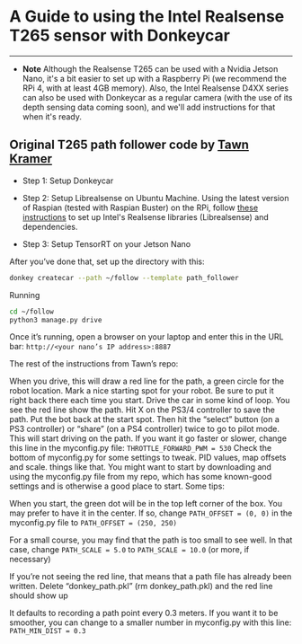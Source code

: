 # A Guide to using the Intel Realsense T265 sensor with Donkeycar

----

* **Note** Although the Realsense T265 can be used with a Nvidia Jetson Nano, it's a bit easier to set up with a Raspberry Pi (we recommend the RPi 4, with at least 4GB memory). Also, the Intel Realsense D4XX series can also be used with Donkeycar as a regular camera (with the use of its depth sensing data coming soon), and we'll add instructions for that when it's ready.

## Original T265 path follower code by [Tawn Kramer](https://github.com/tawnkramer/donkey)

* Step 1: Setup Donkeycar

* Step 2: Setup Librealsense on Ubuntu Machine.
Using the latest version of Raspian (tested with Raspian Buster) on the RPi, follow [these instructions](https://github.com/IntelRealSense/librealsense/blob/master/doc/installation_raspbian.md) to set up Intel's Realsense libraries (Librealsense) and dependencies. 

* Step 3: Setup TensorRT on your Jetson Nano

After you’ve done that, set up the directory with this:

```bash
donkey createcar --path ~/follow --template path_follower
```

Running
```bash 
cd ~/follow 
python3 manage.py drive
```

Once it’s running, open a browser on your laptop and enter this in the URL bar: `http://<your nano’s IP address>:8887`

The rest of the instructions from Tawn’s repo:

When you drive, this will draw a red line for the path, a green circle for the robot location.
Mark a nice starting spot for your robot. Be sure to put it right back there each time you start.
Drive the car in some kind of loop. You see the red line show the path.
Hit X on the PS3/4 controller to save the path.
Put the bot back at the start spot.
Then hit the “select” button (on a PS3 controller) or “share” (on a PS4 controller) twice to go to pilot mode. This will start driving on the path. If you want it go faster or slower, change this line in the myconfig.py file: `THROTTLE_FORWARD_PWM = 530`
Check the bottom of myconfig.py for some settings to tweak. PID values, map offsets and scale. things like that. You might want to start by downloading and using the myconfig.py file from my repo, which has some known-good settings and is otherwise a good place to start.
Some tips:

When you start, the green dot will be in the top left corner of the box. You may prefer to have it in the center. If so, change `PATH_OFFSET = (0, 0)` in the myconfig.py file to `PATH_OFFSET = (250, 250)`

For a small course, you may find that the path is too small to see well. In that case, change `PATH_SCALE = 5.0` to `PATH_SCALE = 10.0` (or more, if necessary)

If you’re not seeing the red line, that means that a path file has already been written. Delete “donkey_path.pkl” (rm donkey_path.pkl) and the red line should show up

It defaults to recording a path point every 0.3 meters. If you want it to be smoother, you can change to a smaller number in myconfig.py with this line: `PATH_MIN_DIST = 0.3`
